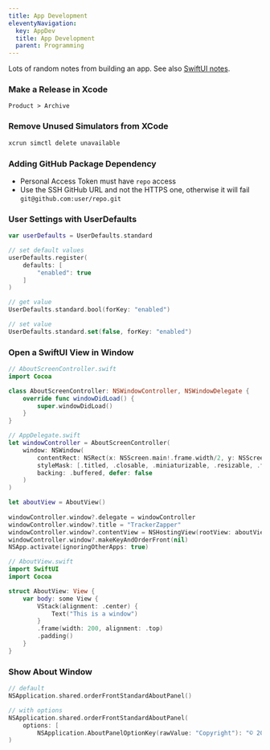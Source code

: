 ```yaml
---
title: App Development
eleventyNavigation:
  key: AppDev
  title: App Development
  parent: Programming
---
```


Lots of random notes from building an app. See also [SwiftUI notes](/programming/swift/swiftui/).

### Make  a Release in Xcode

`Product > Archive`

### Remove Unused Simulators from XCode

```bash
xcrun simctl delete unavailable
```

### Adding GitHub Package Dependency

- Personal Access Token must have `repo` access
- Use the SSH GitHub URL and not the HTTPS one, otherwise it will fail `git@github.com:user/repo.git`

### User Settings with UserDefaults

```swift
var userDefaults = UserDefaults.standard

// set default values
userDefaults.register(
    defaults: [
        "enabled": true
    ]
)

// get value
UserDefaults.standard.bool(forKey: "enabled")

// set value
UserDefaults.standard.set(false, forKey: "enabled")
```

### Open a SwiftUI View in Window

```swift
// AboutScreenController.swift
import Cocoa

class AboutScreenController: NSWindowController, NSWindowDelegate {
    override func windowDidLoad() {
        super.windowDidLoad()
    }
}

// AppDelegate.swift
let windowController = AboutScreenController(
    window: NSWindow(
        contentRect: NSRect(x: NSScreen.main!.frame.width/2, y: NSScreen.main!.frame.height/2, width: 300, height: 200),
        styleMask: [.titled, .closable, .miniaturizable, .resizable, .fullSizeContentView],
        backing: .buffered, defer: false
    )
)

let aboutView = AboutView()
            
windowController.window?.delegate = windowController
windowController.window?.title = "TrackerZapper"
windowController.window?.contentView = NSHostingView(rootView: aboutView)
windowController.window?.makeKeyAndOrderFront(nil)
NSApp.activate(ignoringOtherApps: true)

// AboutView.swift
import SwiftUI
import Cocoa

struct AboutView: View {
    var body: some View {
        VStack(alignment: .center) {
            Text("This is a window")
        }
        .frame(width: 200, alignment: .top)
        .padding()
    }
}
```

### Show About Window

```swift
// default
NSApplication.shared.orderFrontStandardAboutPanel()

// with options
NSApplication.shared.orderFrontStandardAboutPanel(
    options: [
        NSApplication.AboutPanelOptionKey(rawValue: "Copyright"): "© 2021 Robb Knight"]
)
```